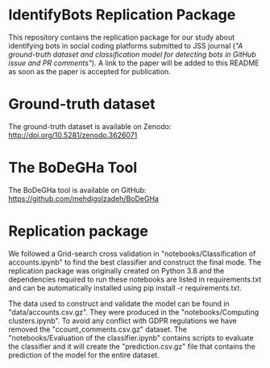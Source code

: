 # IdentifyBots Replication Package

This repository contains the replication package for our study about identifying bots in social coding platforms submitted to JSS journal (*"A ground-truth dataset and classification model for detecting bots in GitHub issue and PR comments"*). A link to the paper will be added to this README as soon as the paper is accepted for publication.

# Ground-truth dataset
The ground-truth dataset is available on Zenodo: http://doi.org/10.5281/zenodo.3626071

# The BoDeGHa Tool
The BoDeGHa tool is available on GitHub: https://github.com/mehdigolzadeh/BoDeGHa

# Replication package

We followed a Grid-search cross validation in "notebooks/Classification of accounts.ipynb" to find the best classifier and construct the final mode. The replication package was originally created on Python 3.8  and the dependencies required to run these notebooks are listed in requirements.txt and can be automatically installed using pip install -r requirements.txt.

The data used to construct and validate the model can be found in "data/accounts.csv.gz". They were produced in the "notebooks/Computing clusters.ipynb". To avoid any conflict with GDPR regulations we have removed the "ccount_comments.csv.gz" dataset. The "notebooks/Evaluation of the classifier.ipynb" contains scripts to evaluate the classifier and it will create the "prediction.csv.gz" file that contains the prediction of the model for the entire dataset.
